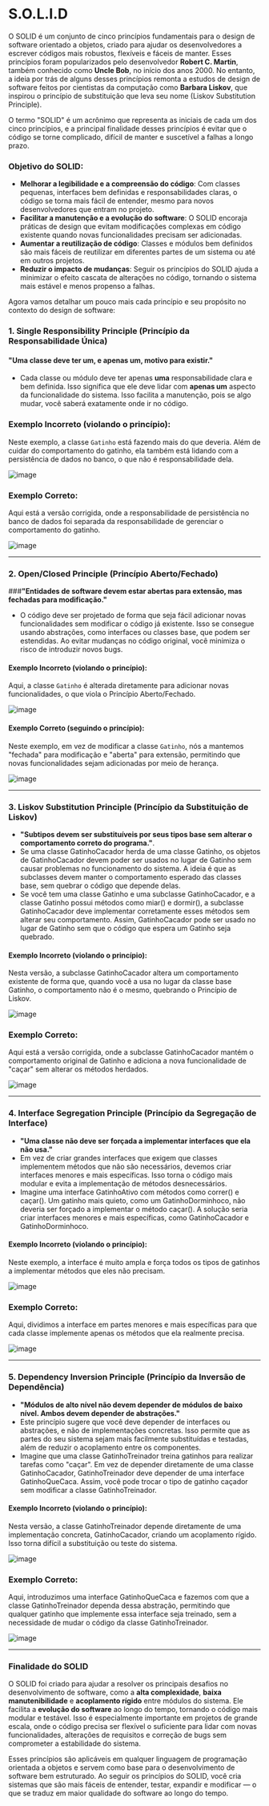 # S.O.L.I.D

O SOLID é um conjunto de cinco princípios fundamentais para o design de software orientado a objetos, criado para ajudar os desenvolvedores a escrever códigos mais robustos, flexíveis e fáceis de manter. Esses princípios foram popularizados pelo desenvolvedor **Robert C. Martin**, também conhecido como **Uncle Bob**, no início dos anos 2000. No entanto, a ideia por trás de alguns desses princípios remonta a estudos de design de software feitos por cientistas da computação como **Barbara Liskov**, que inspirou o princípio de substituição que leva seu nome (Liskov Substitution Principle).

O termo "SOLID" é um acrônimo que representa as iniciais de cada um dos cinco princípios, e a principal finalidade desses princípios é evitar que o código se torne complicado, difícil de manter e suscetível a falhas a longo prazo.

### Objetivo do SOLID:

- **Melhorar a legibilidade e a compreensão do código**: Com classes pequenas, interfaces bem definidas e responsabilidades claras, o código se torna mais fácil de entender, mesmo para novos desenvolvedores que entram no projeto.
- **Facilitar a manutenção e a evolução do software**: O SOLID encoraja práticas de design que evitam modificações complexas em código existente quando novas funcionalidades precisam ser adicionadas.
- **Aumentar a reutilização de código**: Classes e módulos bem definidos são mais fáceis de reutilizar em diferentes partes de um sistema ou até em outros projetos.
- **Reduzir o impacto de mudanças**: Seguir os princípios do SOLID ajuda a minimizar o efeito cascata de alterações no código, tornando o sistema mais estável e menos propenso a falhas.

Agora vamos detalhar um pouco mais cada princípio e seu propósito no contexto do design de software:

### 1. **Single Responsibility Principle (Princípio da Responsabilidade Única)**


#### **"Uma classe deve ter um, e apenas um, motivo para existir."**
- Cada classe ou módulo deve ter apenas **uma** responsabilidade clara e bem definida. Isso significa que ele deve lidar com **apenas um** aspecto da funcionalidade do sistema. Isso facilita a manutenção, pois se algo mudar, você saberá exatamente onde ir no código.
### Exemplo Incorreto (violando o princípio):
Neste exemplo, a classe `Gatinho` está fazendo mais do que deveria. Além de cuidar do comportamento do gatinho, ela também está lidando com a persistência de dados no banco, o que não é responsabilidade dela.

![image](https://github.com/user-attachments/assets/6be4fe3d-2d34-4025-8df7-dc1952d3cebb)

### Exemplo Correto:
Aqui está a versão corrigida, onde a responsabilidade de persistência no banco de dados foi separada da responsabilidade de gerenciar o comportamento do gatinho.

![image](https://github.com/user-attachments/assets/a2cc7055-3ca2-4e80-8250-d928541995fa)

---

### 2. **Open/Closed Principle (Princípio Aberto/Fechado)**

###**"Entidades de software devem estar abertas para extensão, mas fechadas para modificação."**
- O código deve ser projetado de forma que seja fácil adicionar novas funcionalidades sem modificar o código já existente. Isso se consegue usando abstrações, como interfaces ou classes base, que podem ser estendidas. Ao evitar mudanças no código original, você minimiza o risco de introduzir novos bugs.

#### Exemplo Incorreto (violando o princípio):
Aqui, a classe `Gatinho` é alterada diretamente para adicionar novas funcionalidades, o que viola o Princípio Aberto/Fechado.

![image](https://github.com/user-attachments/assets/b41e580b-38f1-4c44-99b7-066d64a47b2f)

#### Exemplo Correto (seguindo o princípio):
Neste exemplo, em vez de modificar a classe `Gatinho`, nós a mantemos "fechada" para modificação e "aberta" para extensão, permitindo que novas funcionalidades sejam adicionadas por meio de herança.

![image](https://github.com/user-attachments/assets/634b3a01-c905-4664-b2a1-8d3b07d77089)

---

### 3. **Liskov Substitution Principle (Princípio da Substituição de Liskov)**

- **"Subtipos devem ser substituíveis por seus tipos base sem alterar o comportamento correto do programa."**.
- Se uma classe GatinhoCacador herda de uma classe Gatinho, os objetos de GatinhoCacador devem poder ser usados no lugar de Gatinho sem causar problemas no funcionamento do sistema. A ideia é que as subclasses devem manter o comportamento esperado das classes base, sem quebrar o código que depende delas.
- Se você tem uma classe Gatinho e uma subclasse GatinhoCacador, e a classe Gatinho possui métodos como miar() e dormir(), a subclasse GatinhoCacador deve implementar corretamente esses métodos sem alterar seu comportamento. Assim, GatinhoCacador pode ser usado no lugar de Gatinho sem que o código que espera um Gatinho seja quebrado.

#### Exemplo Incorreto (violando o princípio):
Nesta versão, a subclasse GatinhoCacador altera um comportamento existente de forma que, quando você a usa no lugar da classe base Gatinho, o comportamento não é o mesmo, quebrando o Princípio de Liskov.

![image](https://github.com/user-attachments/assets/a66d406d-2e80-4b2b-a855-21065fb659f1)

### Exemplo Correto:
Aqui está a versão corrigida, onde a subclasse GatinhoCacador mantém o comportamento original de Gatinho e adiciona a nova funcionalidade de "caçar" sem alterar os métodos herdados.

![image](https://github.com/user-attachments/assets/77a7e65f-17a3-408c-9332-e50a0ce9ba36)

---

### 4. **Interface Segregation Principle (Princípio da Segregação de Interface)**

- **"Uma classe não deve ser forçada a implementar interfaces que ela não usa."**
- Em vez de criar grandes interfaces que exigem que classes implementem métodos que não são necessários, devemos criar interfaces menores e mais específicas. Isso torna o código mais modular e evita a implementação de métodos desnecessários.
- Imagine uma interface GatinhoAtivo com métodos como correr() e caçar(). Um gatinho mais quieto, como um GatinhoDorminhoco, não deveria ser forçado a implementar o método caçar(). A solução seria criar interfaces menores e mais específicas, como GatinhoCacador e GatinhoDorminhoco.

#### Exemplo Incorreto (violando o princípio):
Neste exemplo, a interface é muito ampla e força todos os tipos de gatinhos a implementar métodos que eles não precisam.

![image](https://github.com/user-attachments/assets/29eb6d16-d3e4-4615-aaa4-494d8677d4f1)

### Exemplo Correto:
Aqui, dividimos a interface em partes menores e mais específicas para que cada classe implemente apenas os métodos que ela realmente precisa.

![image](https://github.com/user-attachments/assets/7d578f1f-37ba-4495-b7b9-fa077cb5d41d)

---

### 5. **Dependency Inversion Principle (Princípio da Inversão de Dependência)**

- **"Módulos de alto nível não devem depender de módulos de baixo nível. Ambos devem depender de abstrações."**
- Este princípio sugere que você deve depender de interfaces ou abstrações, e não de implementações concretas. Isso permite que as partes do seu sistema sejam mais facilmente substituídas e testadas, além de reduzir o acoplamento entre os componentes.
- Imagine que uma classe GatinhoTreinador treina gatinhos para realizar tarefas como "caçar". Em vez de depender diretamente de uma classe GatinhoCacador, GatinhoTreinador deve depender de uma interface GatinhoQueCaca. Assim, você pode trocar o tipo de gatinho caçador sem modificar a classe GatinhoTreinador.
  
#### Exemplo Incorreto (violando o princípio):
Nesta versão, a classe GatinhoTreinador depende diretamente de uma implementação concreta, GatinhoCacador, criando um acoplamento rígido. Isso torna difícil a substituição ou teste do sistema.

![image](https://github.com/user-attachments/assets/7c94f3e3-026f-4aba-a59e-ad1c3cf06e11)

### Exemplo Correto:
Aqui, introduzimos uma interface GatinhoQueCaca e fazemos com que a classe GatinhoTreinador dependa dessa abstração, permitindo que qualquer gatinho que implemente essa interface seja treinado, sem a necessidade de mudar o código da classe GatinhoTreinador.

![image](https://github.com/user-attachments/assets/9ff26533-8646-443c-bcb6-f7b1f9bcfeb0)


---

### Finalidade do SOLID

O SOLID foi criado para ajudar a resolver os principais desafios no desenvolvimento de software, como a **alta complexidade**, **baixa manutenibilidade** e **acoplamento rígido** entre módulos do sistema. Ele facilita a **evolução do software** ao longo do tempo, tornando o código mais modular e testável. Isso é especialmente importante em projetos de grande escala, onde o código precisa ser flexível o suficiente para lidar com novas funcionalidades, alterações de requisitos e correção de bugs sem comprometer a estabilidade do sistema.

Esses princípios são aplicáveis em qualquer linguagem de programação orientada a objetos e servem como base para o desenvolvimento de software bem estruturado. Ao seguir os princípios do SOLID, você cria sistemas que são mais fáceis de entender, testar, expandir e modificar — o que se traduz em maior qualidade do software ao longo do tempo.
